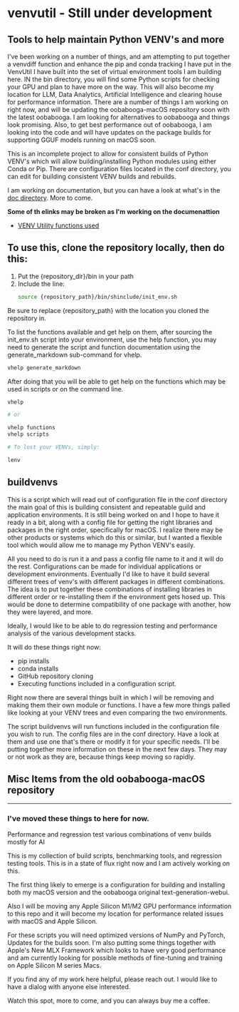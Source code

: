 # venvutil - Still under development

## Tools to help maintain Python VENV's and more

I've been working on a number of things, and am attempting to put together a venvdiff function and enhance the pip and conda tracking I have put in the VenvUtil I have built into the set of virtual environment tools I am building here.  IN the bin directory, you will find some Python scripts for checking your GPU and plan to have more on the way.  This will also become my location for LLM, Data Analytics, Artificial Intelligence and clearing house for performance information. There are a number of things I am working on right now, and will be updating the oobabooga-macOS repository soon with the latest oobabooga. I am looking for alternatives to oobabooga and things look promising.  Also, to get best performance out of oobabooga, I am looking into the code and will have updates on the package builds for supporting GGUF models running on macOS soon.

This is an incomplete project to allow for consistent builds of Python VENV's which will allow building/installing Python modules using either Conda or Pip. There are configuration files located in the conf directory, you can edit for building consistent VENV builds and rebuilds.

I am working on documentation, but you can have a look at what's in the [doc directory](docs). More to come.

**Some of th elinks may be broken as I'm working on the documenattion**

* [VENV Utility functions used](doc/Functions.md)
  
## To use this, clone the repository locally, then do this:

1. Put the {repository_dir}/bin in your path
2. Include the line:
    ```bash
    source {repository_path}/bin/shinclude/init_env.sh
    ```

Be sure to replace {repository_path} with the location you cloned the repository in.

To list the functions available and get help on them, after sourcing the init_env.sh script into your environment, use the help function, you may need to generate the script and function documentation using the generate_markdown sub-command for vhelp.

```bash
vhelp generate_markdown
```

After doing that you will be able to get help on the functions which may be used in scripts or on the command line.

```bash
vhelp

# or

vhelp functions
vhelp scripts

# To lost your VENVs, simply:

lenv
```

## buildvenvs
This is a script which will read out of configuration file in the conf directory the main goal of this is building consistent and repeatable guild and application environments.  It is still  being worked on and I hope to have it ready in a bit, along with a config file for getting the right libraries and packages in the right order, specifically for macOS. I realize there may be other products or systems which do this or similar, but I wanted a flexible tool which would allow me to manage my Python VENV's easily.

All you need to do is run it a and pass a config file name to it and it will do the rest. Configurations can be made for individual applications  or development environments.  Eventually I'd like to have it build several different trees of venv's with different packages in different combinations. The idea is to put together these combinations of installing libraries in different order or re-installing them if the environment gets hosed up.  This would be done to determine compatibility of one package with another, how they were layered, and more.

Ideally, I would like to be able to do regression testing and performance analysis of the various development stacks.

It will do these things right now:
* pip installs
* conda installs
* GitHub repository cloning
* Executing functions included in a configuration script.

Right now there are several things built in which I will be removing and making them their own module or functions. I have a few more things palled like looking at your VENV trees and even comparing the two environments. 

The script buildvenvs will run functions included in the configuration file you wish to run. The config files are in the conf directory. Have a look at them and use one that's there or modify it for your specific needs. I'll be putting together more information on these in the next few days. They may or not work as they are, because things keep moving so rapidly.

## Misc Items from the old oobabooga-macOS repository
---

### I've moved these things to here for now.

Performance and regression test various combinations of venv builds mostly for AI

This is my collection of build scripts, benchmarking tools, and regression testing tools.  This is in a state of flux right now and I am actively working on this.

The first thing likely to emerge is a configuration for building and installing both my macOS version and the oobabooga original text-generation-webui.

Also I will be moving any Apple Silicon M1/M2 GPU performance information to this repo and it will become my location for performance related issues with macOS and Apple Silicon.

For these scripts you will need optimized versions of NumPy and PyTorch, Updates for the builds soon. I'm also putting some things together with Apple's New MLX Framework which looks to have very good performance and am currently looking for possible methods of fine-tuning and training on Apple Silicon M series Macs.

If you find any of my work here helpful, please reach out. I would like to have a dialog with anyone else interested.

Watch this spot, more to come, and you can always buy me a coffee.
